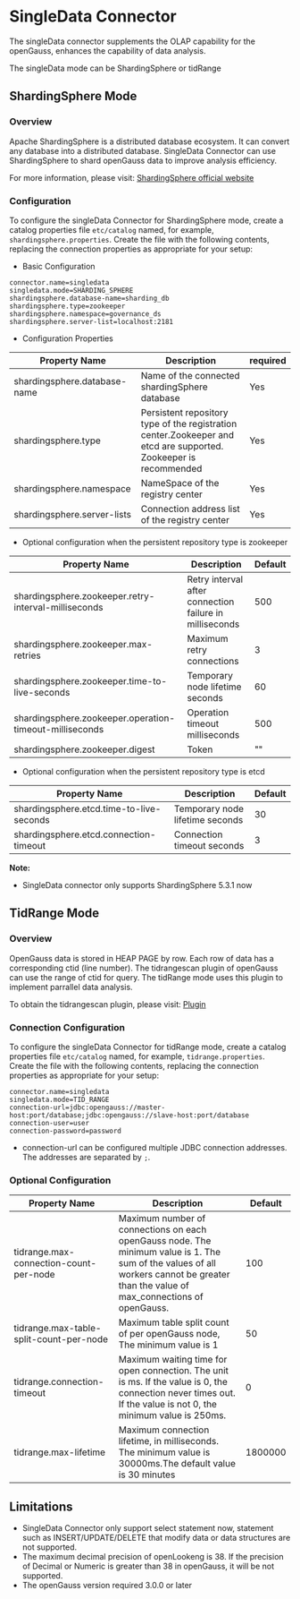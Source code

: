 # SingleData Connector

The singleData connector supplements the OLAP capability for the openGauss, enhances the capability of data analysis.

The singleData mode can be ShardingSphere or tidRange

## ShardingSphere Mode

### Overview

Apache ShardingSphere is a distributed database ecosystem. It can convert any database into a distributed database. SingleData Connector can use ShardingSphere to shard openGauss data to improve analysis efficiency.

For more information, please visit: [ShardingSphere official website](https://shardingsphere.apache.org/)

### Configuration

To configure the singleData Connector for ShardingSphere mode, create a catalog properties file `etc/catalog` named, for example, `shardingsphere.properties`. Create the file with the following contents, replacing the connection properties as appropriate for your setup:

- Basic Configuration

``` properties
connector.name=singledata
singledata.mode=SHARDING_SPHERE
shardingsphere.database-name=sharding_db
shardingsphere.type=zookeeper
shardingsphere.namespace=governance_ds
shardingsphere.server-list=localhost:2181
```

- Configuration Properties

| Property Name                | Description                                                                                                      | required |
|------------------------------|------------------------------------------------------------------------------------------------------------------|----------|
| shardingsphere.database-name | Name of the connected shardingSphere database                                                                    | Yes      |
| shardingsphere.type          | Persistent repository type of the registration center.Zookeeper and etcd are supported. Zookeeper is recommended | Yes      |
| shardingsphere.namespace     | NameSpace of the registry center                                                                                 | Yes      |
| shardingsphere.server-lists  | Connection address list of the registry center                                                                   | Yes      |

- Optional configuration when the persistent repository type is zookeeper

| Property Name                                           | Description                                             | Default |
|---------------------------------------------------------|---------------------------------------------------------|---------|
| shardingsphere.zookeeper.retry-interval-milliseconds    | Retry interval after connection failure in milliseconds | 500     |
| shardingsphere.zookeeper.max-retries                    | Maximum retry connections                               | 3       |
| shardingsphere.zookeeper.time-to-live-seconds           | Temporary node lifetime seconds                         | 60      |
| shardingsphere.zookeeper.operation-timeout-milliseconds | Operation timeout milliseconds                          | 500     |
| shardingsphere.zookeeper.digest                         | Token                                                   | ""      |

- Optional configuration when the persistent repository type is etcd

| Property Name                            | Description                     | Default |
|------------------------------------------|---------------------------------|---------|
| shardingsphere.etcd.time-to-live-seconds | Temporary node lifetime seconds | 30      |
| shardingsphere.etcd.connection-timeout   | Connection timeout seconds      | 3       |

****Note:****

- SingleData connector only supports ShardingSphere 5.3.1 now

## TidRange Mode

### Overview

OpenGauss data is stored in HEAP PAGE by row. Each row of data has a corresponding ctid (line number). The tidrangescan plugin of openGauss can use the range of ctid for query. The tidRange mode uses this plugin to implement parrallel data analysis.

To obtain the tidrangescan plugin, please visit: [Plugin](https://gitee.com/opengauss/Plugin)

### Connection Configuration

To configure the singleData Connector for tidRange mode, create a catalog properties file `etc/catalog` named, for example, `tidrange.properties`. Create the file with the following contents, replacing the connection properties as appropriate for your setup:
```properties
connector.name=singledata
singledata.mode=TID_RANGE
connection-url=jdbc:opengauss://master-host:port/database;jdbc:opengauss://slave-host:port/database
connection-user=user
connection-password=password
```
- connection-url can be configured multiple JDBC connection addresses. The addresses are separated by `;`.

### Optional Configuration

| Property Name                           | Description                                                                                                                                                                          | Default |
|-----------------------------------------|--------------------------------------------------------------------------------------------------------------------------------------------------------------------------------------|---------|
| tidrange.max-connection-count-per-node  | Maximum number of connections on each openGauss node. The minimum value is 1. The sum of the values of all workers cannot be greater than the value of max_connections of openGauss. | 100     |
| tidrange.max-table-split-count-per-node | Maximum table split count of per openGauss node, The minimum value is 1                                                                                                              | 50      |
| tidrange.connection-timeout             | Maximum waiting time for open connection. The unit is ms. If the value is 0, the connection never times out. If the value is not 0, the minimum value is 250ms.                      | 0       |
| tidrange.max-lifetime                   | Maximum connection lifetime, in milliseconds. The minimum value is 30000ms.The default value is 30 minutes                                                                           | 1800000 |

## Limitations
- SingleData Connector only support select statement now, statement such as INSERT/UPDATE/DELETE that modify data or data structures are not supported.
- The maximum decimal precision of openLookeng is 38. If the precision of Decimal or Numeric is greater than 38 in openGauss, it will be not supported.
- The openGauss version required 3.0.0 or later
